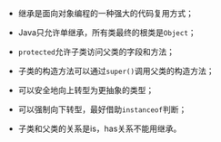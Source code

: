 * 继承是面向对象编程的一种强大的代码复用方式；

* Java只允许单继承，所有类最终的根类是`Object`；

* `protected`允许子类访问父类的字段和方法；

* 子类的构造方法可以通过`super()`调用父类的构造方法；

* 可以安全地向上转型为更抽象的类型；

* 可以强制向下转型，最好借助`instanceof`判断；

* 子类和父类的关系是is，has关系不能用继承。
